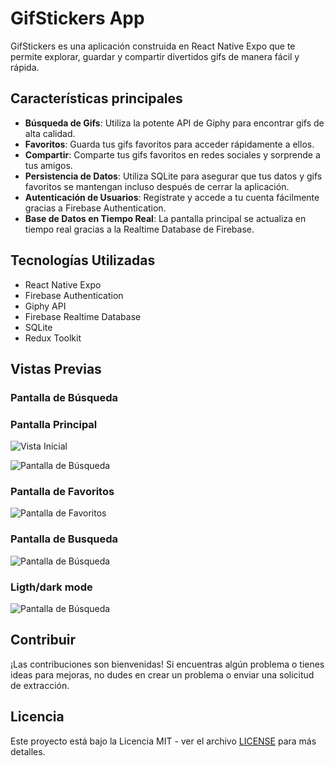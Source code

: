 # GifStickers App

GifStickers es una aplicación construida en React Native Expo que te permite explorar, guardar y compartir divertidos gifs de manera fácil y rápida.

## Características principales

- **Búsqueda de Gifs**: Utiliza la potente API de Giphy para encontrar gifs de alta calidad.
- **Favoritos**: Guarda tus gifs favoritos para acceder rápidamente a ellos.
- **Compartir**: Comparte tus gifs favoritos en redes sociales y sorprende a tus amigos.
- **Persistencia de Datos**: Utiliza SQLite para asegurar que tus datos y gifs favoritos se mantengan incluso después de cerrar la aplicación.
- **Autenticación de Usuarios**: Regístrate y accede a tu cuenta fácilmente gracias a Firebase Authentication.
- **Base de Datos en Tiempo Real**: La pantalla principal se actualiza en tiempo real gracias a la Realtime Database de Firebase.

## Tecnologías Utilizadas

- React Native Expo
- Firebase Authentication
- Giphy API
- Firebase Realtime Database
- SQLite
- Redux Toolkit

## Vistas Previas

### Pantalla de Búsqueda

### Pantalla Principal

![Vista Inicial](https://github.com/LucasFedeAb/gifstickers-react-native-expo/assets/110626720/841b23bb-a700-43ae-873d-e8c738ddbe60)

![Pantalla de Búsqueda](/screenshots/search_screen.gif)

### Pantalla de Favoritos

![Pantalla de Favoritos](https://github.com/LucasFedeAb/gifstickers-react-native-expo/assets/110626720/a356fbf0-b065-48b7-803a-dc7665d18816)

### Pantalla de Busqueda

![Pantalla de Búsqueda](https://github.com/LucasFedeAb/gifstickers-react-native-expo/assets/110626720/a61f2512-001a-487f-87dc-41b63b66817d)

### Ligth/dark mode

![Pantalla de Búsqueda](https://github.com/LucasFedeAb/gifstickers-react-native-expo/assets/110626720/0aa43819-8e16-4822-9bf6-2ded763f1723)

## Contribuir

¡Las contribuciones son bienvenidas! Si encuentras algún problema o tienes ideas para mejoras, no dudes en crear un problema o enviar una solicitud de extracción.

## Licencia

Este proyecto está bajo la Licencia MIT - ver el archivo [LICENSE](LICENSE) para más detalles.
